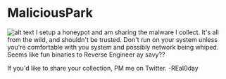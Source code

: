 # MaliciousPark
![alt text](https://regmedia.co.uk/2013/11/22/siats_meekerorum_small.jpg?x=442&y=293&crop=1)
I setup a honeypot and am sharing the malware I collect.
It's all from the wild, and shouldn't be trusted.
Don't run on your system unless you're comfortable with you system and possibly network being whiped.
Seems like fun binaries to Reverse Engineer ay savy??

If you'd like to share your collection, PM me on Twitter.
-REal0day
